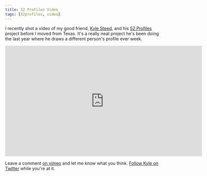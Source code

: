 ```yaml
---
title: 52 Profiles Video
tags: [52profiles, video]
---
```


I recently shot a video of my good friend, [Kyle Steed](http://kylesteed.com), and his [52 Profiles](http://52profiles.com) project before I moved from Texas. It's a really neat project he's been doing the last year where he draws a different person's profile ever week.

<div class="video vimeo wide"><iframe src="http://player.vimeo.com/video/20028824?title=0&amp;byline=0&amp;portrait=0&amp;color=f05b35" width="640" height="360" frameborder="0"></iframe></div>

Leave a comment [on vimeo](http://vimeo.com/20028824) and let me know what you think. [Follow Kyle on Twitter](http://twitter.com/kylesteed) while you're at it.
